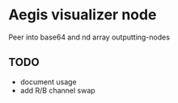 # Aegis visualizer node

Peer into base64 and nd array outputting-nodes

## TODO
- document usage
- add R/B channel swap
